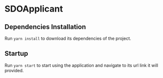 # SDOApplicant

## Dependencies Installation

Run `yarn install` to download its dependencies of the project. 

## Startup

Run `yarn start` to start using the application and navigate to its url link it will provided.
